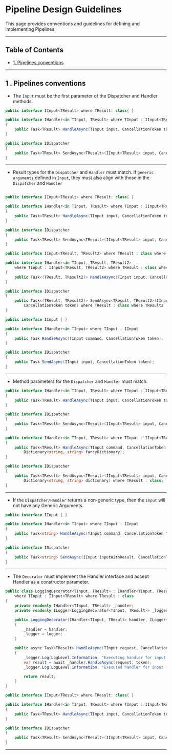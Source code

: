 # Pipeline Design Guidelines

This page provides conventions and guidelines for defining and implementing Pipelines.

---

## Table of Contents

- [1. Pipelines conventions](#1-pipelines-conventions)
-----

## 1 . Pipelines conventions


- The `Input` must be the first parameter of the Dispatcher and Handler methods.

```cs
public interface IInput<TResult> where TResult: class{ } 

public interface IHandler<in TInput, TResult> where TInput : IInput<TResult> where TResult: class
{
    public Task<TResult> HandleAsync(TInput input, CancellationToken token);
}

public interface IDispatcher
{
    public Task<TResult> SendAsync<TResult>(IInput<TResult> input, CancellationToken token) where TResult : class;
}
```

-------

- Result types for the `Dispatcher` and `Handler` must match. If `generic arguments` defined in `Input`,  they must also align with those in the `Dispatcher` and `Handler` 

```cs

public interface IInput<TResult> where TResult: class{ } 

public interface IHandler<in TInput, TResult> where TInput : IInput<TResult> where TResult: class
{
    public Task<TResult> HandleAsync(TInput input, CancellationToken token);
}

public interface IDispatcher
{
    public Task<TResult> SendAsync<TResult>(IInput<TResult> input, CancellationToken token) where TResult : class;
}
```

```cs
public interface IInput<TResult, TResult2> where TResult : class where TResult2 : class { } 

public interface IHandler<in TInput, TResult, TResult2>
    where TInput : IInput<TResult, TResult2> where TResult : class where TResult2 : class
{
    public Task<(TResult, TResult2)> HandleAsync(TInput input, CancellationToken token);
}

public interface IDispatcher
{
    public Task<(TResult, TResult2)> SendAsync<TResult, TResult2>(IInput<TResult, TResult2> input,
        CancellationToken token) where TResult : class where TResult2 : class;
}
```

```cs
public interface IInput { }

public interface IHandler<in TInput> where TInput : IInput
{
    public Task HandleAsync(TInput command, CancellationToken token);
}

public interface IDispatcher
{
    public Task SendAsync(IInput input, CancellationToken token);
}
```

-------

- Method parameters for the `Dispatcher` and `Handler` must match.

```cs
public interface IHandler<in TInput, TResult> where TInput : IInput<TResult> where TResult: class
{
    public Task<TResult> HandleAsync(TInput input, CancellationToken token);
}

public interface IDispatcher
{
    public Task<TResult> SendAsync<TResult>(IInput<TResult> input, CancellationToken token) where TResult : class;
}
```

```cs
public interface IHandler<in TInput, TResult> where TInput : IInput<TResult> where TResult : class
{
    public Task<TResult> HandleAsync(TInput command, CancellationToken token, bool canDoSomething,
        Dictionary<string, string> fancyDictionary);
}

public interface IDispatcher
{
    public Task<TResult> SendAsync<TResult>(IInput<TResult> input, CancellationToken t, bool canDoSomething,
        Dictionary<string, string> dictionary) where TResult : class;
}
```

-------

- If the `Dispatcher/Handler` returns a non-generic type, then the `Input` will not have any Generic Arguments.

```cs
public interface IInput { }

public interface IHandler<in TInput> where TInput : IInput
{
    public Task<string> HandleAsync(TInput command, CancellationToken token);
}

public interface IDispatcher
{
    public Task<string> SendAsync(IInput inputWithResult, CancellationToken token);
}
```

-------

- The `Decorator` must implement the Handler interface and accept Handler as a constructor parameter.

```cs
public class LoggingDecorator<TInput, TResult> : IHandler<TInput, TResult>
    where TInput : IInput<TResult> where TResult : class
{
    private readonly IHandler<TInput, TResult> _handler;
    private readonly ILogger<LoggingDecorator<TInput, TResult>> _logger;

    public LoggingDecorator(IHandler<TInput, TResult> handler, ILogger<LoggingDecorator<TInput, TResult>> logger)
    {
        _handler = handler;
        _logger = logger;
    }

    public async Task<TResult> HandleAsync(TInput request, CancellationToken token)
    {
        _logger.Log(LogLevel.Information, "Executing handler for input {0}", typeof(TInput));
        var result = await _handler.HandleAsync(request, token);
        _logger.Log(LogLevel.Information, "Executed handler for input {0}", typeof(TInput));

        return result;
    }
}

public interface IInput<TResult> where TResult: class{ } 

public interface IHandler<in TInput, TResult> where TInput : IInput<TResult> where TResult: class
{
    public Task<TResult> HandleAsync(TInput input, CancellationToken token);
}

public interface IDispatcher
{
    public Task<TResult> SendAsync<TResult>(IInput<TResult> input, CancellationToken token) where TResult : class;
}
```

-------